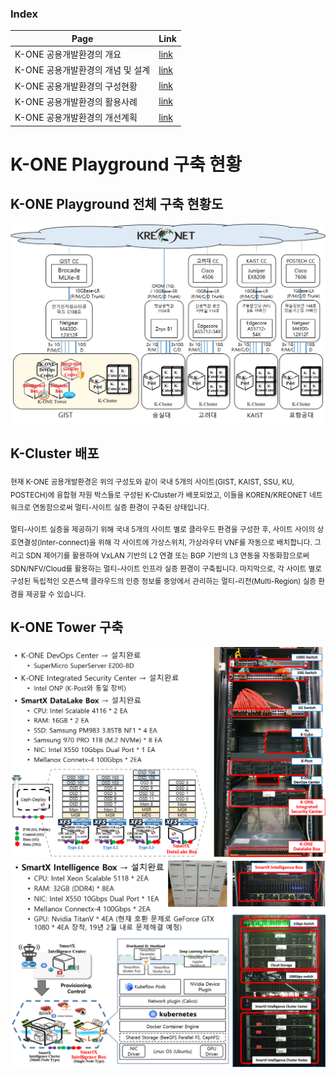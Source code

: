 ### Index
Page | Link |
----|----------|
K-ONE 공용개발환경의 개요 | [link](https://github.com/K-OpenNet/K-ONE/blob/master/Playground/readme.md)
K-ONE 공용개발환경의 개념 및 설계 | [link](https://github.com/K-OpenNet/K-ONE/blob/master/Playground/concept.md) |
K-ONE 공용개발환경의 구성현황 | [link](https://github.com/K-OpenNet/K-ONE/blob/master/Playground/status.md) |
K-ONE 공용개발환경의 활용사례 | [link](https://github.com/K-OpenNet/K-ONE/blob/master/Playground/usecases.md) |
K-ONE 공용개발환경의 개선계획 | [link](https://github.com/K-OpenNet/K-ONE/blob/master/Playground/plan.md) |

# K-ONE Playground 구축 현황

## K-ONE Playground 전체 구축 현황도
![alt tag](https://github.com/K-OpenNet/K-ONE/blob/master/WWW/images/playground/%5B190123%5DK-ONE_Playground_Current_Overall_Config.png)

## K-Cluster 배포
<sub>현재 K-ONE 공용개발환경은 위의 구성도와 같이 국내 5개의 사이트(GIST, KAIST, SSU, KU, POSTECH)에 융합형 자원 박스들로 구성된 K-Cluster가 배포되었고, 이들을 KOREN/KREONET 네트워크로 연동함으로써 멀티-사이트 실증 환경이 구축된 상태입니다.</sub>

<sub>멀티-사이트 실증을 제공하기 위해 국내 5개의 사이트 별로 클라우드 환경을 구성한 후, 사이트 사이의 상호연결성(Inter-connect)을 위해 각 사이트에 가상스위치, 가상라우터 VNF를 자동으로 배치합니다. 그리고 SDN 제어기를 활용하여 VxLAN 기반의 L2 연결 또는 BGP 기반의 L3 연동을 자동화함으로써 SDN/NFV/Cloud를 활용하는 멀티-사이트 인프라 실증 환경이 구축됩니다. 마지막으로, 각 사이트 별로 구성된 독립적인 오픈스택 클라우드의 인증 정보를 중앙에서 관리하는 멀티-리전(Multi-Region) 실증 환경을 제공할 수 있습니다.</sub>

## K-ONE Tower 구축
![alt tag](https://github.com/K-OpenNet/K-ONE/blob/master/WWW/images/playground/%5B190123%5DK-ONE_Playground_Current_Tower_config1.png)
![alt tag](https://github.com/K-OpenNet/K-ONE/blob/master/WWW/images/playground/%5B190123%5DK-ONE_Playground_Current_Tower_config2.png)
